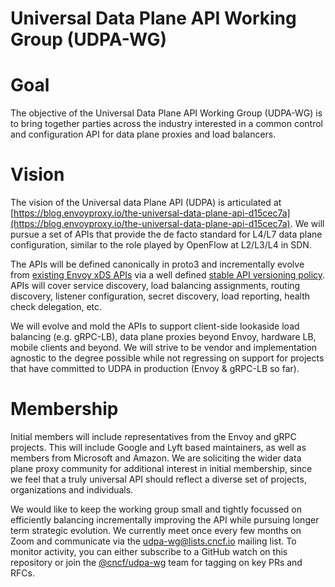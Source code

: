 # Universal Data Plane API Working Group (UDPA-WG)

# Goal

The objective of the Universal Data Plane API Working Group (UDPA-WG) is to bring together parties across the industry interested in a common control and configuration API for data plane proxies and load balancers. 

# Vision

The vision of the Universal data Plane API (UDPA) is articulated at [https://blog.envoyproxy.io/the-universal-data-plane-api-d15cec7a](https://blog.envoyproxy.io/the-universal-data-plane-api-d15cec7a). We will pursue a set of APIs that provide the de facto standard for L4/L7 data plane configuration, similar to the role played by OpenFlow at L2/L3/L4 in SDN.

The APIs will be defined canonically in proto3 and incrementally evolve from [existing Envoy xDS APIs](https://github.com/envoyproxy/data-plane-api) via a well defined [stable API versioning policy](https://docs.google.com/document/d/1xeVvJ6KjFBkNjVspPbY_PwEDHC7XPi0J5p1SqUXcCl8/edit#). APIs will cover service discovery, load balancing assignments, routing discovery, listener configuration, secret discovery, load reporting, health check delegation, etc.

We will evolve and mold the APIs to support client-side lookaside load balancing (e.g. gRPC-LB), data plane proxies beyond Envoy, hardware LB, mobile clients and beyond. We will strive to be vendor and implementation agnostic to the degree possible while not regressing on support for projects that have committed to UDPA in production (Envoy & gRPC-LB so far).

# Membership

Initial members will include representatives from the Envoy and gRPC projects. This will include Google and Lyft based maintainers, as well as members from Microsoft and Amazon. We are soliciting the wider data plane proxy community for additional interest in initial membership, since we feel that a truly universal API should reflect a diverse set of projects, organizations and individuals.

We would like to keep the working group small and tightly focussed on efficiently balancing incrementally improving the API while pursuing longer term strategic evolution. We currently meet once every few months on Zoom and communicate via the [udpa-wg@lists.cncf.io](https://lists.cncf.io/g/udpa-wg/) mailing list. To monitor activity, you can either subscribe to a GitHub watch on this repository or join the [@cncf/udpa-wg](https://github.com/orgs/cncf/teams/udpa-wg) team for
tagging on key PRs and RFCs.
